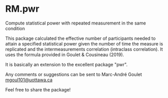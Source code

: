 # RM.pwr
Compute statistical power with repeated measurement in the same condition

This package calculated the effective number of participants needed to attain a specified statistical power given the number of time
the measure is replicated and the intermeasurements correlation (intraclass correlation). It uses the formula provided in Goulet &
Cousineau (2019).

It is basically an extension to the excellent package "pwr".

Any comments or suggestions can be sent to Marc-André Goulet mgoul101@uottawa.ca

Feel free to share the package!
